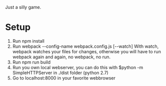 Just a silly game.

# Setup

1. Run npm install
2. Run webpack --config-name webpack.config.js [--watch]
With watch, webpack watches your files for changes, otherwise you will have to run webpack again and again,
no webpack, no run.
2. Run npm run build
3. Run you own local webserver, you can do this with $python -m SimpleHTTPServer in ./dist folder (python 2.7)
4. Go to localhost:8000 in your favorite webbrowser
